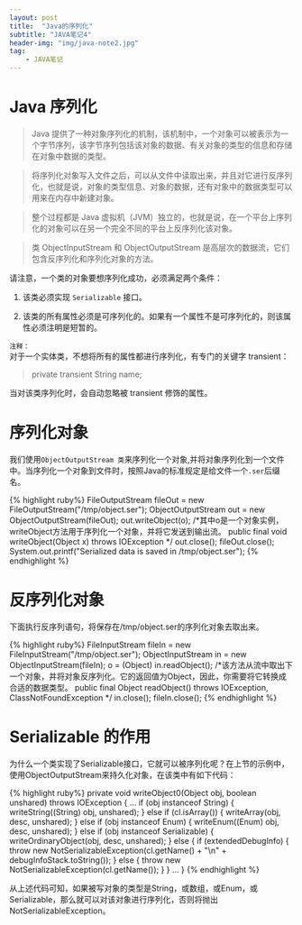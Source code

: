 ```yaml
---
layout: post
title:  "Java的序列化"
subtitle: "JAVA笔记4"
header-img: "img/java-note2.jpg"
tag: 
    - JAVA笔记
---
```


# Java 序列化

>Java 提供了一种对象序列化的机制，该机制中，一个对象可以被表示为一个字节序列，该字节序列包括该对象的数据、有关对象的类型的信息和存储在对象中数据的类型。

>将序列化对象写入文件之后，可以从文件中读取出来，并且对它进行反序列化，也就是说，对象的类型信息、对象的数据，还有对象中的数据类型可以用来在内存中新建对象。

>整个过程都是 Java 虚拟机（JVM）独立的，也就是说，在一个平台上序列化的对象可以在另一个完全不同的平台上反序列化该对象。

>类 ObjectInputStream 和 ObjectOutputStream 是高层次的数据流，它们包含反序列化和序列化对象的方法。

请注意，一个类的对象要想序列化成功，必须满足两个条件：

1. 该类必须实现 `Serializable` 接口。

2. 该类的所有属性必须是可序列化的。如果有一个属性不是可序列化的，则该属性必须注明是短暂的。

`注释：`  
对于一个实体类，不想将所有的属性都进行序列化，有专门的关键字 transient：

>private transient String name;

当对该类序列化时，会自动忽略被 transient 修饰的属性。

# 序列化对象

我们使用`ObjectOutputStream 类`来序列化一个对象,并将对象序列化到一个文件中。当序列化一个对象到文件时，按照Java的标准规定是给文件一个`.ser`后缀名。

{% highlight ruby%}
FileOutputStream fileOut =
new FileOutputStream("/tmp/object.ser");
ObjectOutputStream out = new ObjectOutputStream(fileOut);
out.writeObject(o);
/*其中o是一个对象实例，writeObject方法用于序列化一个对象，并将它发送到输出流。
    public final void writeObject(Object x) throws IOException
*/
out.close();
fileOut.close();
System.out.printf("Serialized data is saved in /tmp/object.ser");
{% endhighlight %} 

# 反序列化对象

下面执行反序列语句，将保存在/tmp/object.ser的序列化对象去取出来。

{% highlight ruby%}
FileInputStream fileIn = new FileInputStream("/tmp/object.ser");
ObjectInputStream in = new ObjectInputStream(fileIn);
o = (Object) in.readObject();
/*该方法从流中取出下一个对象，并将对象反序列化。它的返回值为Object，因此，你需要将它转换成合适的数据类型。
    public final Object readObject() throws IOException, 
                                 ClassNotFoundException
*/
in.close();
fileIn.close();
{% endhighlight %} 

# Serializable 的作用

为什么一个类实现了Serializable接口，它就可以被序列化呢？在上节的示例中，使用ObjectOutputStream来持久化对象，在该类中有如下代码：

{% highlight ruby%}
private void writeObject0(Object obj, boolean unshared) throws IOException {
      ...
    if (obj instanceof String) { 
        writeString((String) obj, unshared);
    } else if (cl.isArray()) { 
        writeArray(obj, desc, unshared);
    } else if (obj instanceof Enum) {
        writeEnum((Enum) obj, desc, unshared);
    } else if (obj instanceof Serializable) {
        writeOrdinaryObject(obj, desc, unshared);
    } else {
        if (extendedDebugInfo) {
            throw new NotSerializableException(cl.getName() + "\n"
                    + debugInfoStack.toString());
        } else {
            throw new NotSerializableException(cl.getName());
        }
    }
    ...
} 
{% endhighlight %} 

从上述代码可知，如果被写对象的类型是String，或数组，或Enum，或Serializable，那么就可以对该对象进行序列化，否则将抛出NotSerializableException。